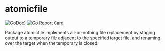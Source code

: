 # atomicfile

[![GoDoc](https://img.shields.io/static/v1?label=godoc&message=reference&color=blue)](https://pkg.go.dev/github.com/creachadair/atomicfile))
[![Go Report Card](https://goreportcard.com/badge/github.com/creachadair/atomicfile)](https://goreportcard.com/report/github.com/creachadair/atomicfile)

Package atomicfile implements all-or-nothing file replacement by staging output
to a temporary file adjacent to the specified target file, and renaming over
the target when the temporary is closed.
